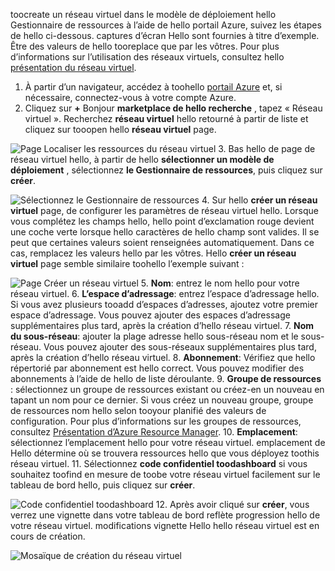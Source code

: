 toocreate un réseau virtuel dans le modèle de déploiement hello Gestionnaire de ressources à l’aide de hello portail Azure, suivez les étapes de hello ci-dessous. captures d’écran Hello sont fournies à titre d’exemple. Être des valeurs de hello tooreplace que par les vôtres. Pour plus d’informations sur l’utilisation des réseaux virtuels, consultez hello [présentation du réseau virtuel](../articles/virtual-network/virtual-networks-overview.md).

1. À partir d’un navigateur, accédez à toohello [portail Azure](http://portal.azure.com) et, si nécessaire, connectez-vous à votre compte Azure.
2. Cliquez sur **+** Bonjour **marketplace de hello recherche** , tapez « Réseau virtuel ». Recherchez **réseau virtuel** hello retourné à partir de liste et cliquez sur tooopen hello **réseau virtuel** page.

  ![Page Localiser les ressources du réseau virtuel](./media/vpn-gateway-basic-vnet-rm-portal-include/newvnetportal700.png "Page Localiser les ressources du réseau virtuel")
3. Bas hello de page de réseau virtuel hello, à partir de hello **sélectionner un modèle de déploiement** , sélectionnez **le Gestionnaire de ressources**, puis cliquez sur **créer**.

  ![Sélectionnez le Gestionnaire de ressources](./media/vpn-gateway-basic-vnet-rm-portal-include/resourcemanager250.png "Sélectionner le Gestionnaire de ressources")
4. Sur hello **créer un réseau virtuel** page, de configurer les paramètres de réseau virtuel hello. Lorsque vous complétez les champs hello, hello point d’exclamation rouge devient une coche verte lorsque hello caractères de hello champ sont valides. Il se peut que certaines valeurs soient renseignées automatiquement. Dans ce cas, remplacez les valeurs hello par les vôtres. Hello **créer un réseau virtuel** page semble similaire toohello l’exemple suivant :

  ![Page Créer un réseau virtuel](./media/vpn-gateway-basic-vnet-rm-portal-include/createvnet300.png "Page Créer un réseau virtuel")
5. **Nom**: entrez le nom hello pour votre réseau virtuel.
6. **L’espace d’adressage**: entrez l’espace d’adressage hello. Si vous avez plusieurs tooadd d’espaces d’adresses, ajoutez votre premier espace d’adressage. Vous pouvez ajouter des espaces d’adressage supplémentaires plus tard, après la création d’hello réseau virtuel.
7. **Nom du sous-réseau**: ajouter la plage adresse hello sous-réseau nom et le sous-réseau. Vous pouvez ajouter des sous-réseaux supplémentaires plus tard, après la création d’hello réseau virtuel.
8. **Abonnement**: Vérifiez que hello répertorié par abonnement est hello correct. Vous pouvez modifier des abonnements à l’aide de hello de liste déroulante.
9. **Groupe de ressources** : sélectionnez un groupe de ressources existant ou créez-en un nouveau en tapant un nom pour ce dernier. Si vous créez un nouveau groupe, groupe de ressources nom hello selon tooyour planifié des valeurs de configuration. Pour plus d’informations sur les groupes de ressources, consultez [Présentation d’Azure Resource Manager](../articles/azure-resource-manager/resource-group-overview.md#resource-groups).
10. **Emplacement**: sélectionnez l’emplacement hello pour votre réseau virtuel. emplacement de Hello détermine où se trouvera ressources hello que vous déployez toothis réseau virtuel.
11. Sélectionnez **code confidentiel toodashboard** si vous souhaitez toofind en mesure de toobe votre réseau virtuel facilement sur le tableau de bord hello, puis cliquez sur **créer**.

 ![Code confidentiel toodashboard](./media/vpn-gateway-basic-vnet-rm-portal-include/pintodashboard150.png "toodashboard du code confidentiel")
12. Après avoir cliqué sur **créer**, vous verrez une vignette dans votre tableau de bord reflète progression hello de votre réseau virtuel. modifications vignette Hello hello réseau virtuel est en cours de création.

  ![Mosaïque de création du réseau virtuel](./media/vpn-gateway-basic-vnet-rm-portal-include/deploying150.png "Mosaïque de création du réseau virtuel")